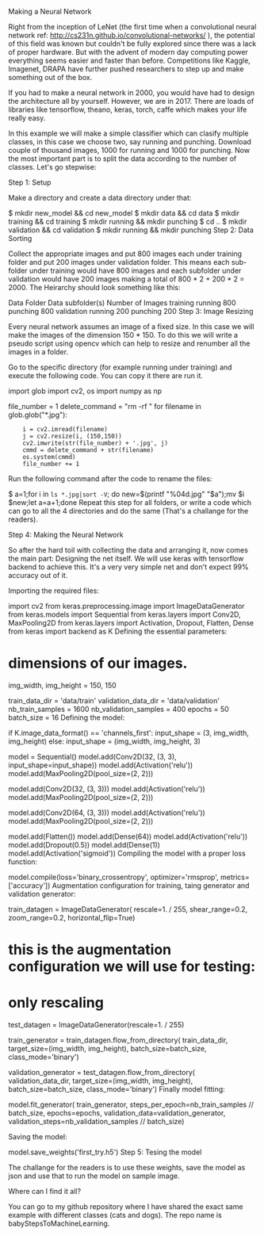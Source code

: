 Making a Neural Network

Right from the inception of LeNet (the first time when a convolutional neural network ref: http://cs231n.github.io/convolutional-networks/ ), the potential of this field was known but couldn't be fully explored since there was a lack of proper hardware. But with the advent of modern day computing power everything seems easier and faster than before. Competitions like Kaggle, Imagenet, DRAPA have further pushed researchers to step up and make something out of the box.

If you had to make a neural network in 2000, you would have had to design the architecture all by yourself. However, we are in 2017. There are loads of libraries like tensorflow, theano, keras, torch, caffe which makes your life really easy.

In this example we will make a simple classifier which can clasify multiple classes, in this case we choose two, say running and punching. Download couple of thousand images, 1000 for running and 1000 for punching. Now the most important part is to split the data according to the number of classes. Let's go stepwise:

Step 1: Setup

Make a directory and create a data directory under that:

$ mkdir new_model && cd new_model
$ mkdir data && cd data
$ mkdir training && cd training
$ mkdir running && mkdir punching
$ cd ..
$ mkdir validation && cd validation
$ mkdir running && mkdir punching
Step 2: Data Sorting

Collect the appropriate images and put 800 images each under training folder and put 200 images under validation folder. This means each sub-folder under training would have 800 images and each subfolder under validation would have 200 images making a total of 800 * 2 + 200 * 2 = 2000. The Heirarchy should look something like this:

Data Folder	Data subfolder(s)	Number of Images
training	running	800
punching	800
validation	running	200
punching	200
Step 3: Image Resizing

Every neural network assumes an image of a fixed size. In this case we will make the images of the dimension 150 * 150. To do this we will write a pseudo script using opencv which can help to resize and renumber all the images in a folder.

Go to the specific directory (for example running under training) and execute the following code. You can copy it there are run it.

import glob
import cv2, os
import numpy as np

file_number = 1
delete_command = "rm -rf "
for filename in glob.glob("*.jpg"):

        i = cv2.imread(filename)
        j = cv2.resize(i, (150,150))
        cv2.imwrite(str(file_number) + '.jpg', j)
        cmmd = delete_command + str(filename)
        os.system(cmmd)
        file_number += 1

Run the following command after the code to rename the files:

$ a=1;for i in `ls *.jpg|sort -V`; do new=$(printf "%04d.jpg" "$a");mv $i $new;let a=a+1;done
Repeat this step for all folders, or write a code which can go to all the 4 directories and do the same (That's a challange for the readers).

Step 4: Making the Neural Network

So after the hard toil with collecting the data and arranging it, now comes the main part: Designing the net itself. We will use keras with tensorflow backend to achieve this. It's a very very simple net and don't expect 99% accuracy out of it.

Importing the required files:

import cv2
from keras.preprocessing.image import ImageDataGenerator
from keras.models import Sequential
from keras.layers import Conv2D, MaxPooling2D
from keras.layers import Activation, Dropout, Flatten, Dense
from keras import backend as K
Defining the essential parameters:

# dimensions of our images.
img_width, img_height = 150, 150

train_data_dir = 'data/train'
validation_data_dir = 'data/validation'
nb_train_samples = 1600
nb_validation_samples = 400
epochs = 50
batch_size = 16
Defining the model:

if K.image_data_format() == 'channels_first':
    input_shape = (3, img_width, img_height)
else:
    input_shape = (img_width, img_height, 3)

model = Sequential()
model.add(Conv2D(32, (3, 3), input_shape=input_shape))
model.add(Activation('relu'))
model.add(MaxPooling2D(pool_size=(2, 2)))

model.add(Conv2D(32, (3, 3)))
model.add(Activation('relu'))
model.add(MaxPooling2D(pool_size=(2, 2)))

model.add(Conv2D(64, (3, 3)))
model.add(Activation('relu'))
model.add(MaxPooling2D(pool_size=(2, 2)))

model.add(Flatten())
model.add(Dense(64))
model.add(Activation('relu'))
model.add(Dropout(0.5))
model.add(Dense(1))
model.add(Activation('sigmoid'))
Compiling the model with a proper loss function:

model.compile(loss='binary_crossentropy',
              optimizer='rmsprop',
              metrics=['accuracy'])
Augmentation configuration for training, taing generator and validation generator:

train_datagen = ImageDataGenerator(
    rescale=1. / 255,
    shear_range=0.2,
    zoom_range=0.2,
    horizontal_flip=True)

# this is the augmentation configuration we will use for testing:
# only rescaling
test_datagen = ImageDataGenerator(rescale=1. / 255)

train_generator = train_datagen.flow_from_directory(
    train_data_dir,
    target_size=(img_width, img_height),
    batch_size=batch_size,
    class_mode='binary')

validation_generator = test_datagen.flow_from_directory(
    validation_data_dir,
    target_size=(img_width, img_height),
    batch_size=batch_size,
    class_mode='binary')
Finally model fitting:


model.fit_generator(
    train_generator,
    steps_per_epoch=nb_train_samples // batch_size,
    epochs=epochs,
    validation_data=validation_generator,
    validation_steps=nb_validation_samples // batch_size)

Saving the model:

model.save_weights('first_try.h5')
Step 5: Tesing the model

The challange for the readers is to use these weights, save the model as json and use that to run the model on sample image.

Where can I find it all?

You can go to my github repository where I have shared the exact same example with different classes (cats and dogs). The repo name is babyStepsToMachineLearning.
